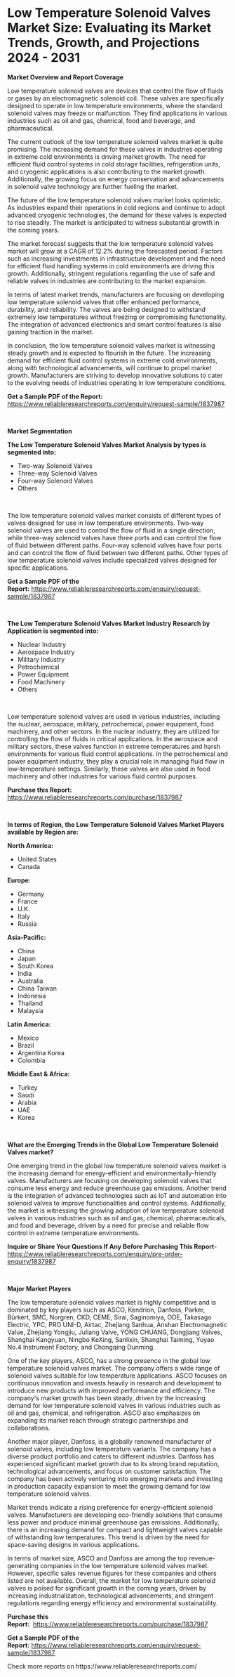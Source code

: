 <p><h1>Low Temperature Solenoid Valves Market Size: Evaluating its Market Trends, Growth, and Projections 2024 - 2031</h1></p><p><strong>Market Overview and Report Coverage</strong></p>
<p><p>Low temperature solenoid valves are devices that control the flow of fluids or gases by an electromagnetic solenoid coil. These valves are specifically designed to operate in low temperature environments, where the standard solenoid valves may freeze or malfunction. They find applications in various industries such as oil and gas, chemical, food and beverage, and pharmaceutical.</p><p>The current outlook of the low temperature solenoid valves market is quite promising. The increasing demand for these valves in industries operating in extreme cold environments is driving market growth. The need for efficient fluid control systems in cold storage facilities, refrigeration units, and cryogenic applications is also contributing to the market growth. Additionally, the growing focus on energy conservation and advancements in solenoid valve technology are further fueling the market.</p><p>The future of the low temperature solenoid valves market looks optimistic. As industries expand their operations in cold regions and continue to adopt advanced cryogenic technologies, the demand for these valves is expected to rise steadily. The market is anticipated to witness substantial growth in the coming years.</p><p>The market forecast suggests that the low temperature solenoid valves market will grow at a CAGR of 12.2% during the forecasted period. Factors such as increasing investments in infrastructure development and the need for efficient fluid handling systems in cold environments are driving this growth. Additionally, stringent regulations regarding the use of safe and reliable valves in industries are contributing to the market expansion.</p><p>In terms of latest market trends, manufacturers are focusing on developing low temperature solenoid valves that offer enhanced performance, durability, and reliability. The valves are being designed to withstand extremely low temperatures without freezing or compromising functionality. The integration of advanced electronics and smart control features is also gaining traction in the market.</p><p>In conclusion, the low temperature solenoid valves market is witnessing steady growth and is expected to flourish in the future. The increasing demand for efficient fluid control systems in extreme cold environments, along with technological advancements, will continue to propel market growth. Manufacturers are striving to develop innovative solutions to cater to the evolving needs of industries operating in low temperature conditions.</p></p>
<p><strong>Get a Sample PDF of the Report:</strong> <a href="https://www.reliableresearchreports.com/enquiry/request-sample/1837987">https://www.reliableresearchreports.com/enquiry/request-sample/1837987</a></p>
<p>&nbsp;</p>
<p><strong>Market Segmentation</strong></p>
<p><strong>The Low Temperature Solenoid Valves Market Analysis by types is segmented into:</strong></p>
<p><ul><li>Two-way Solenoid Valves</li><li>Three-way Solenoid Valves</li><li>Four-way Solenoid Valves</li><li>Others</li></ul></p>
<p>&nbsp;</p>
<p><p>The low temperature solenoid valves market consists of different types of valves designed for use in low temperature environments. Two-way solenoid valves are used to control the flow of fluid in a single direction, while three-way solenoid valves have three ports and can control the flow of fluid between different paths. Four-way solenoid valves have four ports and can control the flow of fluid between two different paths. Other types of low temperature solenoid valves include specialized valves designed for specific applications.</p></p>
<p><strong>Get a Sample PDF of the Report:</strong>&nbsp;<a href="https://www.reliableresearchreports.com/enquiry/request-sample/1837987">https://www.reliableresearchreports.com/enquiry/request-sample/1837987</a></p>
<p>&nbsp;</p>
<p><strong>The Low Temperature Solenoid Valves Market Industry Research by Application is segmented into:</strong></p>
<p><ul><li>Nuclear Industry</li><li>Aerospace Industry</li><li>Military Industry</li><li>Petrochemical</li><li>Power Equipment</li><li>Food Machinery</li><li>Others</li></ul></p>
<p>&nbsp;</p>
<p><p>Low temperature solenoid valves are used in various industries, including the nuclear, aerospace, military, petrochemical, power equipment, food machinery, and other sectors. In the nuclear industry, they are utilized for controlling the flow of fluids in critical applications. In the aerospace and military sectors, these valves function in extreme temperatures and harsh environments for various fluid control applications. In the petrochemical and power equipment industry, they play a crucial role in managing fluid flow in low-temperature settings. Similarly, these valves are also used in food machinery and other industries for various fluid control purposes.</p></p>
<p><strong>Purchase this Report:</strong>&nbsp; <a href="https://www.reliableresearchreports.com/purchase/1837987">https://www.reliableresearchreports.com/purchase/1837987</a></p>
<p>&nbsp;</p>
<p><strong>In terms of Region, the Low Temperature Solenoid Valves Market Players available by Region are:</strong></p>
<p>
    <p> <strong> North America: </strong>
        <ul>
            <li>United States</li>
            <li>Canada</li>
        </ul>
        </p> 
    <p> <strong> Europe: </strong>
        <ul>
            <li>Germany</li>
            <li>France</li>
            <li>U.K.</li>
            <li>Italy</li>
            <li>Russia</li>
        </ul>
        </p> 
    <p> <strong> Asia-Pacific: </strong>
        <ul>
            <li>China</li>
            <li>Japan</li>
            <li>South Korea</li>
            <li>India</li>
            <li>Australia</li>
            <li>China Taiwan</li>
            <li>Indonesia</li>
            <li>Thailand</li>
            <li>Malaysia</li>
        </ul>
        </p> 
    <p> <strong> Latin America: </strong>
        <ul>
            <li>Mexico</li>
            <li>Brazil</li>
            <li>Argentina Korea</li>
            <li>Colombia</li>
        </ul>
        </p> 
    <p> <strong> Middle East & Africa: </strong>
        <ul>
            <li>Turkey</li>
            <li>Saudi</li>
            <li>Arabia</li>
            <li>UAE</li>
            <li>Korea</li>
        </ul>
    </p>
    </p>
<p>&nbsp;</p>
<p><strong>What are the Emerging Trends in the Global Low Temperature Solenoid Valves market?</strong></p>
<p><p>One emerging trend in the global low temperature solenoid valves market is the increasing demand for energy-efficient and environmentally-friendly valves. Manufacturers are focusing on developing solenoid valves that consume less energy and reduce greenhouse gas emissions. Another trend is the integration of advanced technologies such as IoT and automation into solenoid valves to improve functionalities and control systems. Additionally, the market is witnessing the growing adoption of low temperature solenoid valves in various industries such as oil and gas, chemical, pharmaceuticals, and food and beverage, driven by a need for precise and reliable flow control in extreme temperature environments.</p></p>
<p><strong>Inquire or Share Your Questions If Any Before Purchasing This Report</strong>- <a href="https://www.reliableresearchreports.com/enquiry/pre-order-enquiry/1837987">https://www.reliableresearchreports.com/enquiry/pre-order-enquiry/1837987</a></p>
<p>&nbsp;</p>
<p><strong>Major Market Players</strong></p>
<p><p>The low temperature solenoid valves market is highly competitive and is dominated by key players such as ASCO, Kendrion, Danfoss, Parker, Bürkert, SMC, Norgren, CKD, CEME, Sirai, Saginomiya, ODE, Takasago Electric, YPC, PRO UNI-D, Airtac, Zhejiang Sanhua, Anshan Electromagnetic Value, Zhejiang Yongjiu, Juliang Valve, YONG CHUANG, Dongjiang Valves, Shanghai Kangyuan, Ningbo KeXing, Sanlixin, Shanghai Taiming, Yuyao No.4 Instrument Factory, and Chongqing Dunming.</p><p>One of the key players, ASCO, has a strong presence in the global low temperature solenoid valves market. The company offers a wide range of solenoid valves suitable for low temperature applications. ASCO focuses on continuous innovation and invests heavily in research and development to introduce new products with improved performance and efficiency. The company's market growth has been steady, driven by the increasing demand for low temperature solenoid valves in various industries such as oil and gas, chemical, and refrigeration. ASCO also emphasizes on expanding its market reach through strategic partnerships and collaborations.</p><p>Another major player, Danfoss, is a globally renowned manufacturer of solenoid valves, including low temperature variants. The company has a diverse product portfolio and caters to different industries. Danfoss has experienced significant market growth due to its strong brand reputation, technological advancements, and focus on customer satisfaction. The company has been actively venturing into emerging markets and investing in production capacity expansion to meet the growing demand for low temperature solenoid valves. </p><p>Market trends indicate a rising preference for energy-efficient solenoid valves. Manufacturers are developing eco-friendly solutions that consume less power and produce minimal greenhouse gas emissions. Additionally, there is an increasing demand for compact and lightweight valves capable of withstanding low temperatures. This trend is driven by the need for space-saving designs in various applications.</p><p>In terms of market size, ASCO and Danfoss are among the top revenue-generating companies in the low temperature solenoid valves market. However, specific sales revenue figures for these companies and others listed are not available. Overall, the market for low temperature solenoid valves is poised for significant growth in the coming years, driven by increasing industrialization, technological advancements, and stringent regulations regarding energy efficiency and environmental sustainability.</p></p>
<p><strong>Purchase this Report:</strong>&nbsp;&nbsp;<a href="https://www.reliableresearchreports.com/purchase/1837987">https://www.reliableresearchreports.com/purchase/1837987</a></p>
<p></p>
<p><strong>Get a Sample PDF of the Report:</strong>&nbsp;<a href="https://www.reliableresearchreports.com/enquiry/request-sample/1837987">https://www.reliableresearchreports.com/enquiry/request-sample/1837987</a></p>
<p>Check more reports on https://www.reliableresearchreports.com/</p>